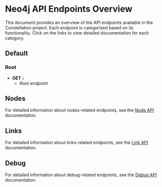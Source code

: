 # Neo4j API Endpoints Overview

This document provides an overview of the API endpoints available in the Constellation project. Each endpoint is categorized based on its functionality. Click on the links to view detailed documentation for each category.

## Default

### Root

- **GET** `/`
  - Root endpoint

## Nodes

For detailed information about nodes-related endpoints, see the [Node API](nodes.md) documentation.

## Links

For detailed information about links-related endpoints, see the [Link API](links.md) documentation.

## Debug

For detailed information about debug-related endpoints, see the [Debug API](debug.md) documentation.
